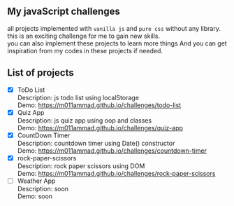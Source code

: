 ## My javaScript challenges
all projects implemented with `vanilla js` and `pure css` without any library.\
this is an exciting challenge for me to gain new skills.\
you can also implement these projects to learn more things And you can get inspiration from my codes in these projects if needed.

## List of projects
- [x] ToDo List\
Description: js todo list using localStorage\
Demo: https://m011ammad.github.io/challenges/todo-list
- [x] Quiz App\
Description: js quiz app using oop and classes\
Demo: https://m011ammad.github.io/challenges/quiz-app
- [x] CountDown Timer\
Description: countdown timer using Date() constructor\
Demo: https://m011ammad.github.io/challenges/countdown-timer
- [x] rock-paper-scissors\
Description: rock paper scissors using DOM\
Demo: https://m011ammad.github.io/challenges/rock-paper-scissors
- [ ] Weather App\
Description: soon\
Demo: soon
